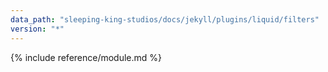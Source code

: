 ```yaml
---
data_path: "sleeping-king-studios/docs/jekyll/plugins/liquid/filters"
version: "*"
---
```


{% include reference/module.md %}
